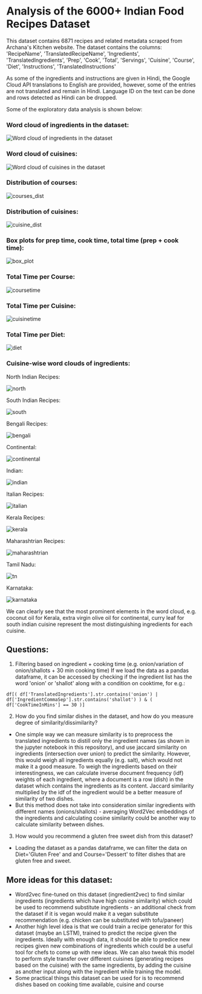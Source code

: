 # Analysis of the 6000+ Indian Food Recipes Dataset

This dataset contains 6871 recipes and related metadata scraped from Archana's Kitchen website. 
The dataset contains the columns: 'RecipeName', 'TranslatedRecipeName', 'Ingredients', 'TranslatedIngredients', 'Prep', 'Cook', 'Total', 'Servings', 'Cuisine', 'Course', 'Diet', 'Instructions', 'TranslatedInstructions'

As some of the ingredients and instructions are given in Hindi, the Google Cloud API translations to English are provided, however, some of the entries are not translated and remain in Hindi. Language ID on the text can be done and rows detected as Hindi can be dropped. 

Some of the exploratory data analysis is shown below:

### Word cloud of ingredients in the dataset:

![Word cloud of ingredients in the dataset](imgs/ingredient_wordcloud.png)

### Word cloud of cuisines:

![Word cloud of cuisines in the dataset](imgs/cuisine_wordcloud.png)

### Distribution of courses:

![courses_dist](imgs/course_distribution.png)

### Distribution of cuisines:

![cuisine_dist](imgs/cuisine_distribution.png)

### Box plots for prep time, cook time, total time (prep + cook time):

![box_plot](imgs/box_plots.png)

### Total Time per Course:

![coursetime](imgs/tot_time_per_course.png)

### Total Time per Cuisine:

![cuisinetime](imgs/tot_time_per_cuisine.png)

### Total Time per Diet:

![diet](imgs/tot_time_per_diet.png)

### Cuisine-wise word clouds of ingredients:

North Indian Recipes:

![north](imgs/cuisine_wordclouds/north_indian_wordcloud.png)

South Indian Recipes:

![south](imgs/cuisine_wordclouds/south_indian_wordcloud.png)

Bengali Recipes:

![bengali](imgs/cuisine_wordclouds/bengali_wordcloud.png)

Continental:

![continental](imgs/cuisine_wordclouds/continental_cuisine_wordcloud.png)

Indian:

![indian](imgs/cuisine_wordclouds/indian_cuisine_wordcloud.png)

Italian Recipes:

![italian](imgs/cuisine_wordclouds/italian_wordcloud.png)

Kerala Recipes:

![kerala](imgs/cuisine_wordclouds/kerala_wordcloud.png)

Maharashtrian Recipes:

![maharashtrian](imgs/cuisine_wordclouds/maharashtrian_wordcloud.png)

Tamil Nadu:

![tn](imgs/cuisine_wordclouds/tn_wordcloud.png)

Karnataka:

![karnataka](imgs/cuisine_wordclouds/karnataka_wordcloud.png)

We can clearly see that the most prominent elements in the word cloud, e.g. coconut oil for Kerala, extra virgin olive oil for continental, curry leaf for south indian cuisine represent the most distinguishing ingredients for each cuisine.

## Questions:
1. Filtering based on ingredient + cooking time (e.g. onion/variation of onion/shallots + 30 min cooking time)
If we load the data as a pandas dataframe, it can be accessed by checking if the ingredient list has the word 'onion' or 'shallot' along with a condition on cooktime, for e.g.:
```
df[( df['TranslatedIngredients'].str.contains('onion') | df['IngredientCommaSep'].str.contains('shallot') ) & ( df['CookTimeInMins'] == 30 )]
```
2. How do you find similar dishes in the dataset, and how do you measure degree of similarity/dissimilarity?

 - One simple way we can measure similarity is to preprocess the translated ingredients to distill only the ingredient names (as shown in the jupyter notebook in this repository), and use jaccard similarity on ingredients (intersection over union) to predict the similarity. However, this would weigh all ingredients equally (e.g. salt), which would not make it a good measure. To weigh the ingredients based on their interestingness, we can calculate inverse document frequency (idf) weights of each ingredient, where a document is a row (dish) in the dataset which contains the ingredients as its content. Jaccard similarity multiplied by the idf of the ingredient would be a better measure of similarity of two dishes.
 - But this method does not take into consideration similar ingredients with different names (onions/shallots) - averaging Word2Vec embeddings of the ingredients and calculating cosine similarity could be another way to calculate similarity between dishes.
3. How would you recommend a gluten free sweet dish from this dataset?
 - Loading the dataset as a pandas dataframe, we can filter the data on Diet='Gluten Free' and and Course='Dessert' to filter dishes that are gluten free and sweet. 

## More ideas for this dataset:
- Word2vec fine-tuned on this dataset (ingredient2vec) to find similar ingredients (ingredients which have high cosine similarity) 
which could be used to recommend substitute ingredients - an additional check from the dataset if it is vegan would make it a vegan substitute recommendation 
(e.g. chicken can be substituted with tofu/paneer) 
- Another high level idea is that we could train a recipe generator for this dataset (maybe an LSTM), trained to predict the recipe given the ingredients. Ideally with enough data, it should be able to predice new recipes given new combinations of ingredients which could be a useful tool for chefs to come up with new ideas. We can also tweak this model to perform style transfer over different cuisines (generating recipes based on the cuisine) with the same ingredients, by adding the cuisine as another input along with the ingredient while training the model. 
- Some practical things this dataset can be used for is to recommend dishes based on cooking time available, cuisine and course
